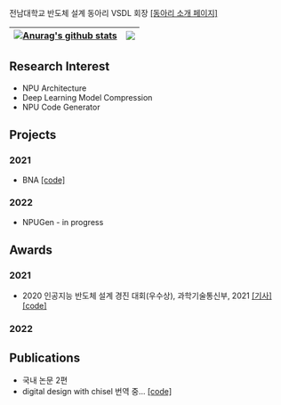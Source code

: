 전남대학교 반도체 설계 동아리 VSDL 회장 [[동아리 소개 페이지]](https://parkdongho.notion.site/4d8ca2ce08674232a81e06e6d395b5ee)

| <a href="https://github.com/anuraghazra/github-readme-stats"><img align="center" src="https://github-readme-stats.vercel.app/api?username=parkdongho&show_icons=true&include_all_commits=true&theme=buefy&hide_border=true" alt="Anurag's github stats" /></a> | <a href="https://github.com/anuraghazra/github-readme-stats"><img align="center" src="https://github-readme-stats.vercel.app/api/top-langs/?username=parkdongho&layout=compact&theme=buefy&hide_border=true" /></a> |
| ------------- | ------------- |


## Research Interest
* NPU Architecture
* Deep Learning Model Compression
* NPU Code Generator

## Projects
### 2021
* BNA [[code]](https://github.com/ParkDongho/BNA)

### 2022
* NPUGen - in progress

## Awards
### 2021
* 2020 인공지능 반도체 설계 경진 대회(우수상), 과학기술통신부, 2021 [[기사]](https://www.msit.go.kr/bbs/view.do?sCode=user&mId=113&mPid=112&pageIndex=3&bbsSeqNo=94&nttSeqNo=3180308&searchOpt=ALL&searchTxt=) [[code]](https://github.com/ParkDongho/BNA)

### 2022

## Publications
* 국내 논문 2편
* digital design with chisel 번역 중... [[code]](https://github.com/ParkDongho/chisel-book-kr)
